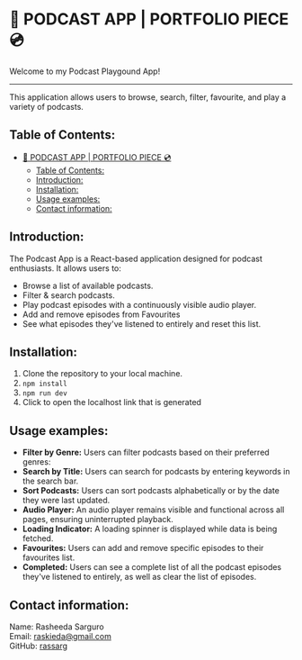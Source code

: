 # 🎵 PODCAST APP | PORTFOLIO PIECE 💿

Welcome to my Podcast Playgound App! <hr>
This application allows users to browse, search, filter, favourite, and play a variety of podcasts.

## Table of Contents:

- [🎵 PODCAST APP | PORTFOLIO PIECE 💿](#-podcast-app--portfolio-piece-)
  - [Table of Contents:](#table-of-contents)
  - [Introduction:](#introduction)
  - [Installation:](#installation)
  - [Usage examples:](#usage-examples)
  - [Contact information:](#contact-information)

## Introduction:

The Podcast App is a React-based application designed for podcast enthusiasts. It allows users to:

- Browse a list of available podcasts.
- Filter & search podcasts.
- Play podcast episodes with a continuously visible audio player.
- Add and remove episodes from Favourites
- See what episodes they've listened to entirely and reset this list.

## Installation:

1. Clone the repository to your local machine.
2. `npm install`
3. `npm run dev`
4. Click to open the localhost link that is generated

## Usage examples:

- **Filter by Genre:** Users can filter podcasts based on their preferred genres:
- **Search by Title:** Users can search for podcasts by entering keywords in the search bar.
- **Sort Podcasts:** Users can sort podcasts alphabetically or by the date they were last updated.
- **Audio Player:** An audio player remains visible and functional across all pages, ensuring uninterrupted playback.
- **Loading Indicator:** A loading spinner is displayed while data is being fetched.
- **Favourites:** Users can add and remove specific episodes to their favourites list.
- **Completed:** Users can see a complete list of all the podcast episodes they've listened to entirely, as well as clear the list of episodes.

## Contact information:

Name: Rasheeda Sarguro <br>
Email: raskieda@gmail.com <br>
GitHub: [rassarg](https://github.com/rassarg)
